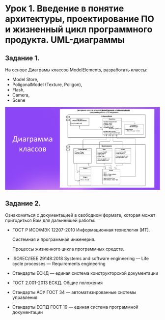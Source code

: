 # Урок 1. Введение в понятие архитектуры, проектирование ПО и жизненный цикл программного продукта. UML-диаграммы

## Задание 1. 

На основе Диаграмы классов ModelElements, разработать классы: 

* Model Store,
* PoligonalModel (Texture, Poligon), 
* Flash, 
* Camera, 
* Scene

![Диаграмма классов](ModelElements.png)

## Задание 2. 

Ознакомиться с документацией в свободном формате, которая может пригодиться Вам для дальнейшей работы:

* ГОСТ Р ИСО/МЭК 12207-2010 Информационная технология (ИТ). 

    Системная и программная инженерия. 

    Процессы жизненного цикла программных средств.

* ISO/IEC/IEEE 29148:2018 Systems and software engineering — Life cycle processes — Requirements engineering

* Стандарты ЕСКД — единая система конструкторской документации

* ГОСТ 2.001-2013 ЕСКД. Общие положения

* Стандарты АСУ ГОСТ 34 — автоматизированные системы управления

* Стандарты ЕСПД ГОСТ 19 — единая система программной документации
